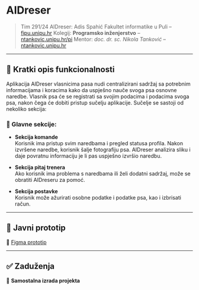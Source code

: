 # AIDreser

> Tim 291/24 AIDreser: Adis Spahić
> Fakultet informatike u Puli – [fipu.unipu.hr](https://fipu.unipu.hr/)
> Kolegij: **Programsko inženjerstvo** – [ntankovic.unipu.hr/pi](http://ntankovic.unipu.hr/pi)
> Mentor: *doc. dr. sc. Nikola Tanković* – [ntankovic.unipu.hr](http://ntankovic.unipu.hr)

---

## 📝 Kratki opis funkcionalnosti

Aplikacija AIDreser vlasnicima pasa nudi centralizirani sadržaj sa potrebnim informacijama i koracima kako da uspješno nauče svoga psa osnovne naredbe.
Vlasnik psa će se registrati sa svojim podacima i podacima svoga psa, nakon čega će dobiti pristup sučelju aplikacije.
Sučelje se sastoji od nekoliko sekcija:

### 📌 Glavne sekcije:

- **Sekcija komande**  
  Korisnik ima pristup svim naredbama i pregled statusa profila. Nakon izvršene naredbe, korisnik šalje fotografiju psa. AIDreser analizira sliku i daje povratnu informaciju je li pas uspješno izvršio naredbu.

- **Sekcija pitaj trenera**  
  Ako korisnik ima problema s naredbama ili želi dodatni sadržaj, može se obratiti AIDreseru za pomoć.

- **Sekcija postavke**  
  Korisnik može ažurirati osobne podatke i podatke psa, kao i izbrisati račun.

---

## 🧪 Javni prototip

📎 [Figma prototip](https://www.figma.com/design/YJbV1d82GPV6hG3MM95byR/AIDreser---razvoj-stranica?node-id=0-1&t=WBu21i8zWwSaX9NP-0)

---

## ✅ Zaduženja

📌 **Samostalna izrada projekta**

